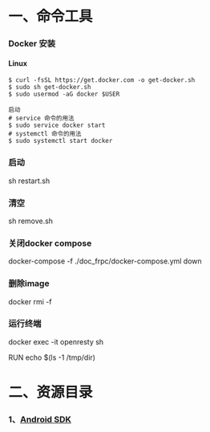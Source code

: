 # 一、命令工具
### Docker 安装
#### Linux
```
$ curl -fsSL https://get.docker.com -o get-docker.sh
$ sudo sh get-docker.sh
$ sudo usermod -aG docker $USER

启动
# service 命令的用法
$ sudo service docker start
# systemctl 命令的用法
$ sudo systemctl start docker
```

### 启动
sh restart.sh

### 清空
sh remove.sh

### 关闭docker compose
docker-compose -f ./doc_frpc/docker-compose.yml down

### 删除image
docker rmi -f <IMAGE ID>

### 运行终端
docker exec -it openresty sh

RUN echo $(ls -1 /tmp/dir)

# 二、资源目录

### 1、[Android SDK](https://androidsdkmanager.azurewebsites.net/Buildtools) 
